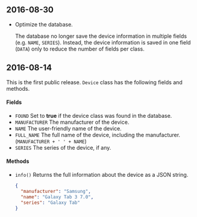 ## 2016-08-30

- Optimize the database.

  The database no longer save the device information in multiple fields (e.g. `NAME`, `SERIES`). Instead, the device information is saved in one field (`DATA`) only to reduce the number of fields per class.

## 2016-08-14

This is the first public release. `Device` class has the following fields and methods.

#### Fields

- `FOUND` Set to **true** if the device class was found in the database.
- `MANUFACTURER` The manufacturer of the device.
- `NAME` The user-friendly name of the device.
- `FULL_NAME` The full name of the device, including the manufacturer. (`MANUFACTURER + ' ' + NAME`)
- `SERIES` The series of the device, if any.

#### Methods

- `info()` Returns the full information about the device as a JSON string.

  ```json
  {
    "manufacturer": "Samsung",
    "name": "Galaxy Tab 3 7.0",
    "series": "Galaxy Tab"
  }
  ```
